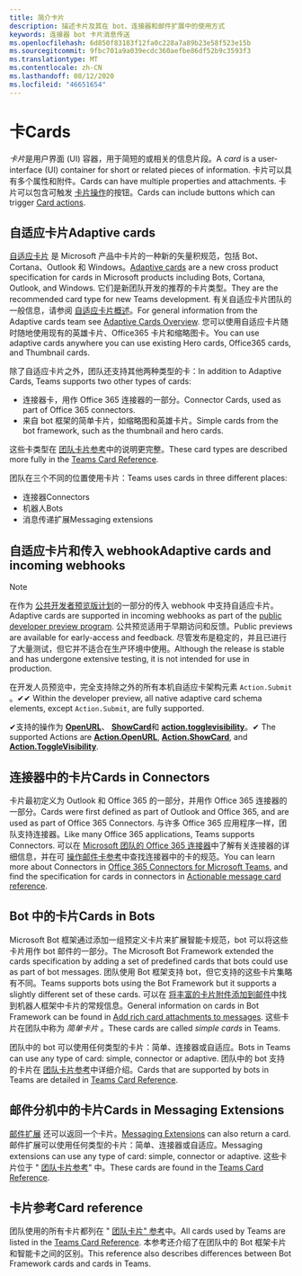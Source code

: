 ```yaml
---
title: 简介卡片
description: 描述卡片及其在 bot、连接器和邮件扩展中的使用方式
keywords: 连接器 bot 卡片消息传送
ms.openlocfilehash: 6d850f83183f12fa0c228a7a89b23e58f523e15b
ms.sourcegitcommit: 9fbc701a9a039ecdc360aefbe86df52b9c3593f3
ms.translationtype: MT
ms.contentlocale: zh-CN
ms.lasthandoff: 08/12/2020
ms.locfileid: "46651654"
---
```

# <a name="cards"></a><span data-ttu-id="78876-104">卡</span><span class="sxs-lookup"><span data-stu-id="78876-104">Cards</span></span>

<span data-ttu-id="78876-105">*卡片*是用户界面 (UI) 容器，用于简短的或相关的信息片段。</span><span class="sxs-lookup"><span data-stu-id="78876-105">A *card* is a user-interface (UI) container for short or related pieces of information.</span></span> <span data-ttu-id="78876-106">卡片可以具有多个属性和附件。</span><span class="sxs-lookup"><span data-stu-id="78876-106">Cards can have multiple properties and attachments.</span></span> <span data-ttu-id="78876-107">卡片可以包含可触发 [卡片操作](~/task-modules-and-cards/cards/cards-actions.md)的按钮。</span><span class="sxs-lookup"><span data-stu-id="78876-107">Cards can include buttons which can trigger [Card actions](~/task-modules-and-cards/cards/cards-actions.md).</span></span>

## <a name="adaptive-cards"></a><span data-ttu-id="78876-108">自适应卡片</span><span class="sxs-lookup"><span data-stu-id="78876-108">Adaptive cards</span></span>

<span data-ttu-id="78876-109">[自适应卡片](~/task-modules-and-cards/cards/cards-reference.md#adaptive-card) 是 Microsoft 产品中卡片的一种新的矢量积规范，包括 Bot、Cortana、Outlook 和 Windows。</span><span class="sxs-lookup"><span data-stu-id="78876-109">[Adaptive cards](~/task-modules-and-cards/cards/cards-reference.md#adaptive-card) are a new cross product specification for cards in Microsoft products including Bots, Cortana, Outlook, and Windows.</span></span> <span data-ttu-id="78876-110">它们是新团队开发的推荐的卡片类型。</span><span class="sxs-lookup"><span data-stu-id="78876-110">They are the recommended card type for new Teams development.</span></span> <span data-ttu-id="78876-111">有关自适应卡片团队的一般信息，请参阅 [自适应卡片概述](/adaptive-cards)。</span><span class="sxs-lookup"><span data-stu-id="78876-111">For general information from the Adaptive cards team see [Adaptive Cards Overview](/adaptive-cards).</span></span> <span data-ttu-id="78876-112">您可以使用自适应卡片随时随地使用现有的英雄卡片、Office365 卡片和缩略图卡。</span><span class="sxs-lookup"><span data-stu-id="78876-112">You can use adaptive cards anywhere you can use existing Hero cards, Office365 cards, and Thumbnail cards.</span></span>

<span data-ttu-id="78876-113">除了自适应卡片之外，团队还支持其他两种类型的卡：</span><span class="sxs-lookup"><span data-stu-id="78876-113">In addition to Adaptive Cards, Teams supports two other types of cards:</span></span>

* <span data-ttu-id="78876-114">连接器卡，用作 Office 365 连接器的一部分。</span><span class="sxs-lookup"><span data-stu-id="78876-114">Connector Cards, used as part of Office 365 connectors.</span></span>
* <span data-ttu-id="78876-115">来自 bot 框架的简单卡片，如缩略图和英雄卡片。</span><span class="sxs-lookup"><span data-stu-id="78876-115">Simple cards from the bot framework, such as the thumbnail and hero cards.</span></span>

<span data-ttu-id="78876-116">这些卡类型在 [团队卡片参考](~/task-modules-and-cards/cards/cards-reference.md)中的说明更完整。</span><span class="sxs-lookup"><span data-stu-id="78876-116">These card types are described more fully in the [Teams Card Reference](~/task-modules-and-cards/cards/cards-reference.md).</span></span>

<span data-ttu-id="78876-117">团队在三个不同的位置使用卡片：</span><span class="sxs-lookup"><span data-stu-id="78876-117">Teams uses cards in three different places:</span></span>

* <span data-ttu-id="78876-118">连接器</span><span class="sxs-lookup"><span data-stu-id="78876-118">Connectors</span></span>
* <span data-ttu-id="78876-119">机器人</span><span class="sxs-lookup"><span data-stu-id="78876-119">Bots</span></span>
* <span data-ttu-id="78876-120">消息传递扩展</span><span class="sxs-lookup"><span data-stu-id="78876-120">Messaging extensions</span></span>

## <a name="adaptive-cards-and-incoming-webhooks"></a><span data-ttu-id="78876-121">自适应卡片和传入 webhook</span><span class="sxs-lookup"><span data-stu-id="78876-121">Adaptive cards and incoming webhooks</span></span>

> [!NOTE]
> <span data-ttu-id="78876-122">在作为 [公共开发者预览版计划](../resources/dev-preview/developer-preview-intro.md)的一部分的传入 webhook 中支持自适应卡片。</span><span class="sxs-lookup"><span data-stu-id="78876-122">Adaptive cards are supported in incoming webhooks as part of the [public developer preview program](../resources/dev-preview/developer-preview-intro.md).</span></span> <span data-ttu-id="78876-123">公共预览适用于早期访问和反馈。</span><span class="sxs-lookup"><span data-stu-id="78876-123">Public previews are available for early-access and feedback.</span></span> <span data-ttu-id="78876-124">尽管发布是稳定的，并且已进行了大量测试，但它并不适合在生产环境中使用。</span><span class="sxs-lookup"><span data-stu-id="78876-124">Although the release is stable and has undergone extensive testing, it is not intended for use in production.</span></span>
>
> <span data-ttu-id="78876-125">在开发人员预览中，完全支持除之外的所有本机自适应卡架构元素 `Action.Submit` 。✔</span><span class="sxs-lookup"><span data-stu-id="78876-125">✔ Within the developer preview, all native adaptive card schema elements, except `Action.Submit`, are fully supported.</span></span>
>
> <span data-ttu-id="78876-126">✔支持的操作为 [**OpenURL**](https://adaptivecards.io/explorer/Action.OpenUrl.html)、 [**ShowCard**](https://adaptivecards.io/explorer/Action.ShowCard.html)和 [**action.togglevisibility**](https://adaptivecards.io/explorer/Action.ToggleVisibility.html)。</span><span class="sxs-lookup"><span data-stu-id="78876-126">✔ The supported Actions are [**Action.OpenURL**](https://adaptivecards.io/explorer/Action.OpenUrl.html), [**Action.ShowCard**](https://adaptivecards.io/explorer/Action.ShowCard.html), and [**Action.ToggleVisibility**](https://adaptivecards.io/explorer/Action.ToggleVisibility.html).</span></span>

## <a name="cards-in-connectors"></a><span data-ttu-id="78876-127">连接器中的卡片</span><span class="sxs-lookup"><span data-stu-id="78876-127">Cards in Connectors</span></span>

<span data-ttu-id="78876-128">卡片最初定义为 Outlook 和 Office 365 的一部分，并用作 Office 365 连接器的一部分。</span><span class="sxs-lookup"><span data-stu-id="78876-128">Cards were first defined as part of Outlook and Office 365, and are used as part of Office 365 Connectors.</span></span> <span data-ttu-id="78876-129">与许多 Office 365 应用程序一样，团队支持连接器。</span><span class="sxs-lookup"><span data-stu-id="78876-129">Like many Office 365 applications, Teams supports Connectors.</span></span> <span data-ttu-id="78876-130">可以在 [Microsoft 团队的 Office 365 连接器](~/webhooks-and-connectors/what-are-webhooks-and-connectors.md)中了解有关连接器的详细信息，并在可 [操作邮件卡参考](/outlook/actionable-messages/card-reference)中查找连接器中的卡的规范。</span><span class="sxs-lookup"><span data-stu-id="78876-130">You can learn more about Connectors in [Office 365 Connectors for Microsoft Teams](~/webhooks-and-connectors/what-are-webhooks-and-connectors.md), and find the specification for cards in connectors in [Actionable message card reference](/outlook/actionable-messages/card-reference).</span></span>

## <a name="cards-in-bots"></a><span data-ttu-id="78876-131">Bot 中的卡片</span><span class="sxs-lookup"><span data-stu-id="78876-131">Cards in Bots</span></span>

<span data-ttu-id="78876-132">Microsoft Bot 框架通过添加一组预定义卡片来扩展智能卡规范，bot 可以将这些卡片用作 bot 邮件的一部分。</span><span class="sxs-lookup"><span data-stu-id="78876-132">The Microsoft Bot Framework extended the cards specification by adding a set of predefined cards that bots could use as part of bot messages.</span></span> <span data-ttu-id="78876-133">团队使用 Bot 框架支持 bot，但它支持的这些卡片集略有不同。</span><span class="sxs-lookup"><span data-stu-id="78876-133">Teams supports bots using the Bot Framework but it supports a slightly different set of these cards.</span></span> <span data-ttu-id="78876-134">可以在 [将丰富的卡片附件添加到邮件](/bot-framework/nodejs/bot-builder-nodejs-send-rich-cards)中找到机器人框架中卡片的常规信息。</span><span class="sxs-lookup"><span data-stu-id="78876-134">General information on cards in Bot Framework can be found in [Add rich card attachments to messages](/bot-framework/nodejs/bot-builder-nodejs-send-rich-cards).</span></span> <span data-ttu-id="78876-135">这些卡片在团队中称为 *简单卡片* 。</span><span class="sxs-lookup"><span data-stu-id="78876-135">These cards are called *simple cards* in Teams.</span></span>

<span data-ttu-id="78876-136">团队中的 bot 可以使用任何类型的卡片：简单、连接器或自适应。</span><span class="sxs-lookup"><span data-stu-id="78876-136">Bots in Teams can use any type of card: simple, connector or adaptive.</span></span> <span data-ttu-id="78876-137">团队中的 bot 支持的卡片在 [团队卡片参考](~/task-modules-and-cards/cards/cards-reference.md)中详细介绍。</span><span class="sxs-lookup"><span data-stu-id="78876-137">Cards that are supported by bots in Teams are detailed in [Teams Card Reference](~/task-modules-and-cards/cards/cards-reference.md).</span></span>  

## <a name="cards-in-messaging-extensions"></a><span data-ttu-id="78876-138">邮件分机中的卡片</span><span class="sxs-lookup"><span data-stu-id="78876-138">Cards in Messaging Extensions</span></span>

<span data-ttu-id="78876-139">[邮件扩展](~/messaging-extensions/what-are-messaging-extensions.md) 还可以返回一个卡片。</span><span class="sxs-lookup"><span data-stu-id="78876-139">[Messaging Extensions](~/messaging-extensions/what-are-messaging-extensions.md) can also return a card.</span></span> <span data-ttu-id="78876-140">邮件扩展可以使用任何类型的卡片：简单、连接器或自适应。</span><span class="sxs-lookup"><span data-stu-id="78876-140">Messaging extensions can use any type of card: simple, connector or adaptive.</span></span> <span data-ttu-id="78876-141">这些卡片位于 " [团队卡片参考](~/task-modules-and-cards/cards/cards-reference.md)" 中。</span><span class="sxs-lookup"><span data-stu-id="78876-141">These cards are found in the [Teams Card Reference](~/task-modules-and-cards/cards/cards-reference.md).</span></span>

## <a name="card-reference"></a><span data-ttu-id="78876-142">卡片参考</span><span class="sxs-lookup"><span data-stu-id="78876-142">Card reference</span></span>

<span data-ttu-id="78876-143">团队使用的所有卡片都列在 " [团队卡片" 参考](~/task-modules-and-cards/cards/cards-reference.md)中。</span><span class="sxs-lookup"><span data-stu-id="78876-143">All cards used by Teams are listed in the [Teams Card Reference](~/task-modules-and-cards/cards/cards-reference.md).</span></span> <span data-ttu-id="78876-144">本参考还介绍了在团队中的 Bot 框架卡片和智能卡之间的区别。</span><span class="sxs-lookup"><span data-stu-id="78876-144">This reference also describes differences between Bot Framework cards and cards in Teams.</span></span>
